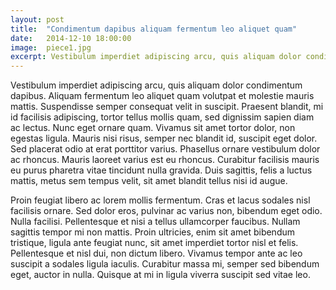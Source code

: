 ```yaml
---
layout: post
title:  "Condimentum dapibus aliquam fermentum leo aliquet quam"
date:   2014-12-10 18:00:00
image:  piece1.jpg
excerpt: Vestibulum imperdiet adipiscing arcu, quis aliquam dolor condimentum dapibus. Aliquam fermentum leo aliquet quam volutpat et molestie mauris mattis. Suspendisse semper consequat velit in suscipit.
---
```


Vestibulum imperdiet adipiscing arcu, quis aliquam dolor condimentum 
dapibus. Aliquam fermentum leo aliquet quam volutpat et molestie mauris 
mattis. Suspendisse semper consequat velit in suscipit. Praesent blandit, 
mi id facilisis adipiscing, tortor tellus mollis quam, sed dignissim 
sapien diam ac lectus. Nunc eget ornare quam. Vivamus sit amet tortor 
dolor, non egestas ligula. Mauris nisi risus, semper nec blandit id, 
suscipit eget dolor. Sed placerat odio at erat porttitor varius. 
Phasellus ornare vestibulum dolor ac rhoncus. Mauris laoreet varius 
est eu rhoncus. Curabitur facilisis mauris eu purus pharetra vitae 
tincidunt nulla gravida. Duis sagittis, felis a luctus mattis, metus 
sem tempus velit, sit amet blandit tellus nisi id augue.

Proin feugiat libero ac lorem mollis fermentum. Cras et lacus sodales 
nisl facilisis ornare. Sed dolor eros, pulvinar ac varius non, 
bibendum eget odio. Nulla facilisi. Pellentesque et nisi a tellus 
ullamcorper faucibus. Nullam sagittis tempor mi non mattis. Proin 
ultricies, enim sit amet bibendum tristique, ligula ante feugiat 
nunc, sit amet imperdiet tortor nisl et felis. Pellentesque et nisl 
dui, non dictum libero. Vivamus tempor ante ac leo suscipit a sodales 
ligula iaculis. Curabitur massa mi, semper sed bibendum eget, auctor 
in nulla. Quisque at mi in ligula viverra suscipit sed vitae leo. 
